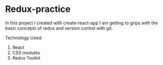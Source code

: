 # Redux-practice

In this project I created with create-react-app I am getting to grips with the basic concepts of redux and version control with git. 

Technology Used:
1) React
2) CSS modules
3) Redux Toolkit
